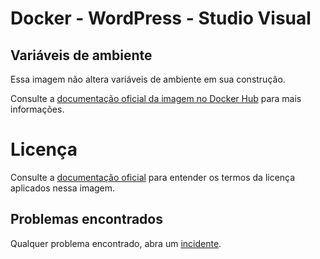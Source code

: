 # Docker - WordPress - Studio Visual

## Variáveis de ambiente

Essa imagem não altera variáveis de ambiente em sua construção.

Consulte a [documentação oficial da imagem no Docker Hub](https://github.com/docker-library/docs/tree/master/wordpress#how-to-use-this-image)
para mais informações.

# Licença

Consulte a [documentação oficial](https://github.com/docker-library/docs/tree/master/wordpress#how-to-use-this-image)
para entender os termos da licença aplicados nessa imagem.

## Problemas encontrados

Qualquer problema encontrado, abra um [incidente](https://github.com/studiovisual/docker-wordpress/issues).

